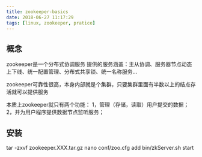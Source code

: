 ```yaml
---
title: zookeeper-basics
date: 2018-06-27 11:17:29
tags: [linux, zookeeper, pratice]
---
```


## 概念

zookeeper是一个分布式协调服务
提供的服务涵盖：主从协调、服务器节点动态上下线、统一配置管理、分布式共享锁、统一名称服务...

zookeeper可靠性很高，本身内部就是个集群，只要集群里面有半数以上的结点存活就可以提供服务

本质上zookeeper就只有两个功能：
1，管理（存储，读取）用户提交的数据；
2，并为用户程序提供数据节点监听服务；

## 安装
tar -zxvf zookeeper.XXX.tar.gz
nano conf/zoo.cfg
add
bin/zkServer.sh start

